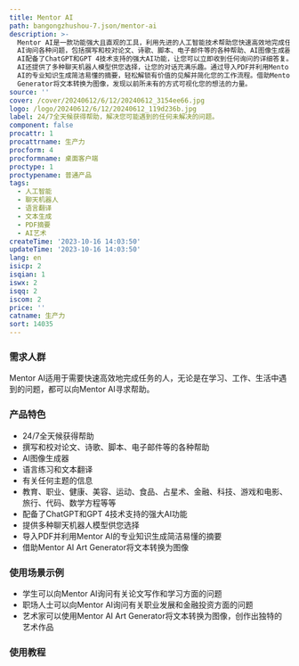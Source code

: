 ```yaml
---
title: Mentor AI
path: bangongzhushou-7.json/mentor-ai
description: >-
  Mentor AI是一款功能强大且直观的工具，利用先进的人工智能技术帮助您快速高效地完成任务。您可以向Mentor
  AI询问各种问题，包括撰写和校对论文、诗歌、脚本、电子邮件等的各种帮助、AI图像生成器、语言练习和文本翻译、有关任何主题的信息、教育、职业、健康、美容、运动、食品、占星术、金融、科技、游戏和电影、旅行、代码、数学方程等等。Mentor
  AI配备了ChatGPT和GPT 4技术支持的强大AI功能，让您可以立即收到任何询问的详细答复。此外，Mentor
  AI还提供了多种聊天机器人模型供您选择，让您的对话充满乐趣。通过导入PDF并利用Mentor
  AI的专业知识生成简洁易懂的摘要，轻松解锁有价值的见解并简化您的工作流程。借助Mentor AI Art
  Generator将文本转换为图像，发现以前所未有的方式可视化您的想法的力量。
source: ''
cover: /cover/20240612/6/12/20240612_3154ee66.jpg
logo: /logo/20240612/6/12/20240612_119d236b.jpg
label: 24/7全天候获得帮助，解决您可能遇到的任何未解决的问题。
component: false
procattr: 1
procattrname: 生产力
procform: 4
procformname: 桌面客户端
proctype: 1
proctypename: 普通产品
tags:
  - 人工智能
  - 聊天机器人
  - 语言翻译
  - 文本生成
  - PDF摘要
  - AI艺术
createTime: '2023-10-16 14:03:50'
updateTime: '2023-10-16 14:03:50'
lang: en
isicp: 2
isqian: 1
iswx: 2
isqq: 2
iscom: 2
price: ''
catname: 生产力
sort: 14035
---
```




### 需求人群
Mentor AI适用于需要快速高效地完成任务的人，无论是在学习、工作、生活中遇到的问题，都可以向Mentor AI寻求帮助。

### 产品特色
- 24/7全天候获得帮助
- 撰写和校对论文、诗歌、脚本、电子邮件等的各种帮助
- AI图像生成器
- 语言练习和文本翻译
- 有关任何主题的信息
- 教育、职业、健康、美容、运动、食品、占星术、金融、科技、游戏和电影、旅行、代码、数学方程等等
- 配备了ChatGPT和GPT 4技术支持的强大AI功能
- 提供多种聊天机器人模型供您选择
- 导入PDF并利用Mentor AI的专业知识生成简洁易懂的摘要
- 借助Mentor AI Art Generator将文本转换为图像

### 使用场景示例
- 学生可以向Mentor AI询问有关论文写作和学习方面的问题
- 职场人士可以向Mentor AI询问有关职业发展和金融投资方面的问题
- 艺术家可以使用Mentor AI Art Generator将文本转换为图像，创作出独特的艺术作品

### 使用教程


  

